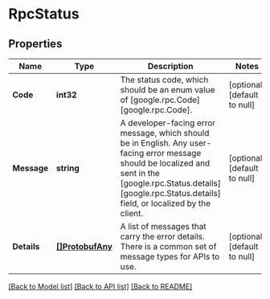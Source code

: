 # RpcStatus

## Properties
Name | Type | Description | Notes
------------ | ------------- | ------------- | -------------
**Code** | **int32** | The status code, which should be an enum value of [google.rpc.Code][google.rpc.Code]. | [optional] [default to null]
**Message** | **string** | A developer-facing error message, which should be in English. Any user-facing error message should be localized and sent in the [google.rpc.Status.details][google.rpc.Status.details] field, or localized by the client. | [optional] [default to null]
**Details** | [**[]ProtobufAny**](protobufAny.md) | A list of messages that carry the error details.  There is a common set of message types for APIs to use. | [optional] [default to null]

[[Back to Model list]](../README.md#documentation-for-models) [[Back to API list]](../README.md#documentation-for-api-endpoints) [[Back to README]](../README.md)


